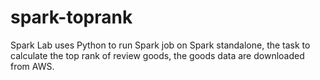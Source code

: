 # spark-toprank
Spark Lab uses Python to run Spark job on Spark standalone, the task to calculate the top rank of review goods,  the goods data are downloaded from AWS. 
